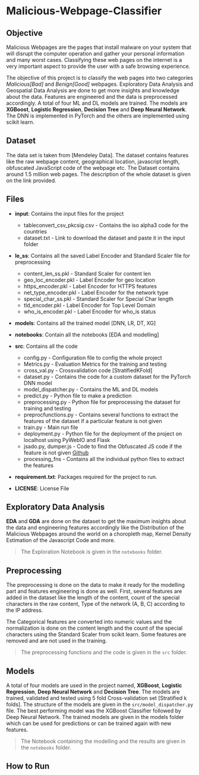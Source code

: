 # Malicious-Webpage-Classifier

## Objective
Malicious Webpages are the pages that install malware on your system that will disrupt the computer operation and gather your personal information and many worst cases. Classifying these web pages on the internet is a very important aspect to provide the user with a safe browsing experience. </br>

The objective of this project is to classify the web pages into two categories *Malicious[Bad]* and *Benign[Good]* webpages.  Exploratory Data Analysis and Geospatial Data Analysis are done to get more insights and knowledge about the data. Features are engineered and the data is preprocessed accordingly. A total of four ML and DL models are trained. The models are **XGBoost**, **Logistic Regression**, **Decision Tree** and **Deep Neural Network**. The DNN is implemented in PyTorch and the others are implemented using scikit learn.

## Dataset
The data set is taken from [Mendeley Data]. The dataset contains features like the raw webpage content, geographical location, javascript length, obfuscated JavaScript code of the webpage etc. The Dataset contains around 1.5 million web pages. The description of the whole dataset is given on the link provided.

## Files
- **input**: Contains the input files for the project
  * tableconvert_csv_pkcsig.csv - Contains the iso alpha3 code for the countries
  * dataset.txt - Link to download the dataset and paste it in the input folder

- **le_ss**: Contains all the saved Label Encoder and Standard Scaler file for preprocessing </br>
	* content_len_ss.pkl - Standard Scaler for content len
	* geo_loc_encoder.pkl - Label Encoder for geo location
	* https_encoder.pkl - Label Encoder for HTTPS features
	* net_type_encoder.pkl - Label Encoder for the network type
	* special_char_ss.pkl - Standard Scaler for Special Char length
	* tld_encoder.pkl - Label Encoder for Top Level Domain
	* who_is_encoder.pkl - Label Encoder for who_is status

- **models**: Contains all the trained model [DNN, LR, DT, XG] 

- **notebooks**: Contain all the notebooks [EDA and modelling]

- **src**: Contains all the code </br>
	* config.py - Configuration file to config the whole project
	* Metrics.py - Evaluation Metrics for the training and testing
	* cross_val.py - Crossvalidation code [StratifiedKFold]
	* dataset.py - Contains the code for a custom dataset for the PyTorch DNN model
	* model_dispatcher.py - Contains the ML and DL models
	* predict.py - Python file to make a prediction
	* preprocessing.py - Python file for preprocessing the dataset for training and testing
	* preprocfunctions.py - Contains several functions to extract the features of the dataset if a particular feature is not given
	* train.py - Main run file
	* deployment.py - Python file for the deployment of the project on localhost using PyWebIO and Flask
	* jsado.py, dumper.js - Code to find the Obfuscated JS code if the feature is not given [Github](https://github.com/lucianogiuseppe/JS-Auto-DeObfuscator)
	* processing_fns - Contains all the individual python files to extract the features

- **requirement.txt**: Packages required for the project to run.

- **LICENSE**: License File

## Exploratory Data Analysis
**EDA** and **GDA** are done on the dataset to get the maximum insights about the data and engineering features accordingly like the Distribution of the Malicious Webpages around the world on a choropleth map, Kernel Density Estimation of the Javascript Code and more. </br>
 > The Exploration Notebook is given in the `notebooks` folder.

## Preprocessing
The preprocessing is done on the data to make it ready for the modelling part and features engineering is done as well. First, several features are added in the dataset like the length of the content, count of the special characters in the raw content, Type of the network (A, B, C) according to the IP address. </br>

The Categorical features are converted into numeric values and the normalization is done on the content length and the count of the special characters using the Standard Scaler from scikit learn. Some features are removed and are not used in the training. </br>
> The preprocessing functions and the code is given in the `src` folder.

## Models
A total of four models are used in the project named, **XGBoost**, **Logistic Regression**, **Deep Neural Network** and **Decision Tree**. The models are trained, validated and tested using 5 fold Cross-validation set [Stratified k folds]. The structure of the models are given in the `src/model_dispatcher.py` file. The best performing model was the XGBoost Classifier followed by Deep Neural Network. The trained models are given in the models folder which can be used for predictions or can be trained again with new features. </br>
> The Notebook containing the modelling and the results are given in the `notebooks` folder.

## How to Run


